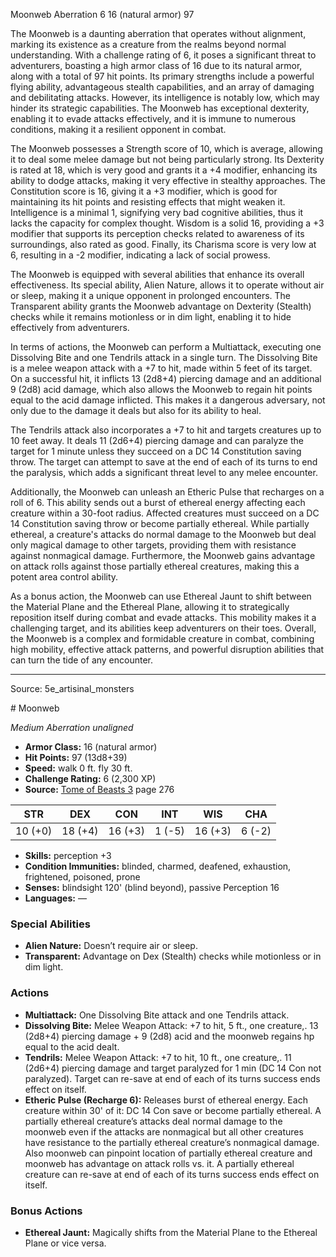 <MonsterName/>Moonweb</MonsterName>
<CreatureType/>Aberration</CreatureType>
<CR/>6</CR>
<AC/>16 (natural armor)</AC>
<HP/>97</HP>
<summary>The Moonweb is a daunting aberration that operates without alignment, marking its existence as a creature from the realms beyond normal understanding. With a challenge rating of 6, it poses a significant threat to adventurers, boasting a high armor class of 16 due to its natural armor, along with a total of 97 hit points. Its primary strengths include a powerful flying ability, advantageous stealth capabilities, and an array of damaging and debilitating attacks. However, its intelligence is notably low, which may hinder its strategic capabilities. The Moonweb has exceptional dexterity, enabling it to evade attacks effectively, and it is immune to numerous conditions, making it a resilient opponent in combat.</summary>

<detail>

The Moonweb possesses a Strength score of 10, which is average, allowing it to deal some melee damage but not being particularly strong. Its Dexterity is rated at 18, which is very good and grants it a +4 modifier, enhancing its ability to dodge attacks, making it very effective in stealthy approaches. The Constitution score is 16, giving it a +3 modifier, which is good for maintaining its hit points and resisting effects that might weaken it. Intelligence is a minimal 1, signifying very bad cognitive abilities, thus it lacks the capacity for complex thought. Wisdom is a solid 16, providing a +3 modifier that supports its perception checks related to awareness of its surroundings, also rated as good. Finally, its Charisma score is very low at 6, resulting in a -2 modifier, indicating a lack of social prowess.

The Moonweb is equipped with several abilities that enhance its overall effectiveness. Its special ability, Alien Nature, allows it to operate without air or sleep, making it a unique opponent in prolonged encounters. The Transparent ability grants the Moonweb advantage on Dexterity (Stealth) checks while it remains motionless or in dim light, enabling it to hide effectively from adventurers.

In terms of actions, the Moonweb can perform a Multiattack, executing one Dissolving Bite and one Tendrils attack in a single turn. The Dissolving Bite is a melee weapon attack with a +7 to hit, made within 5 feet of its target. On a successful hit, it inflicts 13 (2d8+4) piercing damage and an additional 9 (2d8) acid damage, which also allows the Moonweb to regain hit points equal to the acid damage inflicted. This makes it a dangerous adversary, not only due to the damage it deals but also for its ability to heal.

The Tendrils attack also incorporates a +7 to hit and targets creatures up to 10 feet away. It deals 11 (2d6+4) piercing damage and can paralyze the target for 1 minute unless they succeed on a DC 14 Constitution saving throw. The target can attempt to save at the end of each of its turns to end the paralysis, which adds a significant threat level to any melee encounter.

Additionally, the Moonweb can unleash an Etheric Pulse that recharges on a roll of 6. This ability sends out a burst of ethereal energy affecting each creature within a 30-foot radius. Affected creatures must succeed on a DC 14 Constitution saving throw or become partially ethereal. While partially ethereal, a creature's attacks do normal damage to the Moonweb but deal only magical damage to other targets, providing them with resistance against nonmagical damage. Furthermore, the Moonweb gains advantage on attack rolls against those partially ethereal creatures, making this a potent area control ability.

As a bonus action, the Moonweb can use Ethereal Jaunt to shift between the Material Plane and the Ethereal Plane, allowing it to strategically reposition itself during combat and evade attacks. This mobility makes it a challenging target, and its abilities keep adventurers on their toes. Overall, the Moonweb is a complex and formidable creature in combat, combining high mobility, effective attack patterns, and powerful disruption abilities that can turn the tide of any encounter.</detail>



---

Source: 5e_artisinal_monsters

<statblock>
# Moonweb

*Medium* *Aberration* *unaligned*

- **Armor Class:** 16 (natural armor)
- **Hit Points:** 97 (13d8+39)
- **Speed:** walk 0 ft. fly 30 ft.
- **Challenge Rating:** 6 (2,300 XP)
- **Source:** [Tome of Beasts 3](https://koboldpress.com/kpstore/product/tome-of-beasts-3-for-5th-edition/) page 276

| STR | DEX | CON | INT | WIS | CHA |
| --- | --- | --- | --- | --- | --- |
| 10 (+0) | 18 (+4) | 16 (+3) | 1 (-5) | 16 (+3) | 6 (-2) |

- **Skills:** perception +3
- **Condition Immunities:** blinded, charmed, deafened, exhaustion, frightened, poisoned, prone
- **Senses:** blindsight 120' (blind beyond), passive Perception 16
- **Languages:** —

### Special Abilities

- **Alien Nature:** Doesn’t require air or sleep.
- **Transparent:** Advantage on Dex (Stealth) checks while motionless or in dim light.

### Actions

- **Multiattack:** One Dissolving Bite attack and one Tendrils attack.
- **Dissolving Bite:** Melee Weapon Attack: +7 to hit, 5 ft., one creature,. 13 (2d8+4) piercing damage + 9 (2d8) acid and the moonweb regains hp equal to the acid dealt.
- **Tendrils:** Melee Weapon Attack: +7 to hit, 10 ft., one creature,. 11 (2d6+4) piercing damage and target paralyzed for 1 min (DC 14 Con not paralyzed). Target can re-save at end of each of its turns success ends effect on itself.
- **Etheric Pulse (Recharge 6):** Releases burst of ethereal energy. Each creature within 30' of it: DC 14 Con save or become partially ethereal. A partially ethereal creature’s attacks deal normal damage to the moonweb even if the attacks are nonmagical but all other creatures have resistance to the partially ethereal creature’s nonmagical damage. Also moonweb can pinpoint location of partially ethereal creature and moonweb has advantage on attack rolls vs. it. A partially ethereal creature can re-save at end of each of its turns success ends effect on itself.

### Bonus Actions

- **Ethereal Jaunt:** Magically shifts from the Material Plane to the Ethereal Plane or vice versa.


</statblock>


